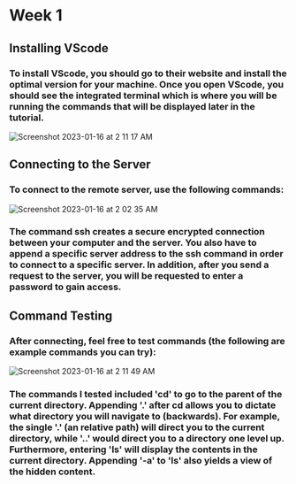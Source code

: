 # Week 1

## Installing VScode
### To install VScode, you should go to their website and install the optimal version for your machine. Once you open VScode, you should see the integrated terminal which is where you will be running the commands that will be displayed later in the tutorial. 


  ![Screenshot 2023-01-16 at 2 11 17 AM](https://user-images.githubusercontent.com/41757629/212653158-53598e11-cf31-4c47-b53c-cfb60a24a6e1.png)

## Connecting to the Server
### To connect to the remote server, use the following commands: 


  ![Screenshot 2023-01-16 at 2 02 35 AM](https://user-images.githubusercontent.com/41757629/212652886-0fb4066c-ff33-4d86-97f8-b260e4503636.png)


### The command ssh creates a secure encrypted connection between your computer and the server. You also have to append a specific server address to the ssh command in order to connect to a specific server. In addition, after you send a request to the server, you will be requested to enter a password to gain access. 


## Command Testing
### After connecting, feel free to test commands (the following are example commands you can try): 


  ![Screenshot 2023-01-16 at 2 11 49 AM](https://user-images.githubusercontent.com/41757629/212653268-90e26b46-f370-417e-b9e3-3f7d9be5e500.png)


### The commands I tested included 'cd' to go to the parent of the current directory. Appending '.' after cd allows you to dictate what directory you will navigate to (backwards). For example, the single '.' (an relative path) will direct you to the current directory, while '..' would direct you to a directory one level up. Furthermore, entering 'ls' will display the contents in the current directory. Appending '-a' to 'ls' also yields a view of the hidden content. 
